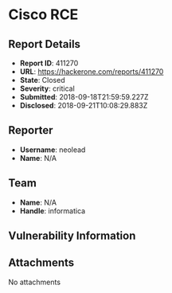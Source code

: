 # Cisco RCE

## Report Details
- **Report ID**: 411270
- **URL**: https://hackerone.com/reports/411270
- **State**: Closed
- **Severity**: critical
- **Submitted**: 2018-09-18T21:59:59.227Z
- **Disclosed**: 2018-09-21T10:08:29.883Z

## Reporter
- **Username**: neolead
- **Name**: N/A

## Team
- **Name**: N/A
- **Handle**: informatica

## Vulnerability Information


## Attachments
No attachments
